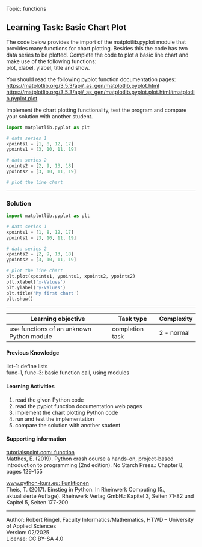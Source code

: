Topic: functions

## Learning Task: Basic Chart Plot

The code below provides the import of the matplotlib.pyplot module that provides many functions for chart plotting.
Besides this the code has two data series to be plotted.
Complete the code to plot a basic line chart and make use of the following functions:  
plot, xlabel, ylabel, title and show.  

You should read the following pyplot function documentation pages:  
https://matplotlib.org/3.5.3/api/_as_gen/matplotlib.pyplot.html  
https://matplotlib.org/3.5.3/api/_as_gen/matplotlib.pyplot.plot.html#matplotlib.pyplot.plot

Implement the chart plotting functionality, test the program and compare your solution with another student.

``` python
import matplotlib.pyplot as plt

# data series 1
xpoints1 = [1, 8, 12, 17]
ypoints1 = [3, 10, 11, 19]

# data series 2
xpoints2 = [2, 9, 13, 18]
ypoints2 = [3, 10, 11, 19]

# plot the line chart 


```

---------------------------------------

### Solution

``` python
import matplotlib.pyplot as plt

# data series 1
xpoints1 = [1, 8, 12, 17]
ypoints1 = [3, 10, 11, 19]

# data series 2
xpoints2 = [2, 9, 13, 18]
ypoints2 = [3, 10, 11, 19]

# plot the line chart 
plt.plot(xpoints1, ypoints1, xpoints2, ypoints2)
plt.xlabel('x-Values')
plt.ylabel('y-Values')
plt.title('My first chart')
plt.show()
```

---------------------------------------

| **Learning objective**                         | **Task type**   | **Complexity** |
| ---------------------------------------------- | --------------- | -------------- |
| use functions of an unknown Python module      | completion task | 2 - normal     |  

#### Previous Knowledge

list-1: define lists  
func-1, func-3: basic function call, using modules

#### Learning Activities

1) read the given Python code 
2) read the pyplot function documentation web pages
3) implement the chart plotting Python code
4) run and test the implementation
5) compare the solution with another student

#### Supporting information

[tutorialspoint.com: function](https://www.tutorialspoint.com/python/python_functions.htm)  
Matthes, E. (2019). Python crash course a hands-on, project-based introduction to programming (2nd edition). No Starch Press.: Chapter 8, pages 129-155  

[www.python-kurs.eu: Funktionen](https://www.python-kurs.eu/python3_funktionen.php)  
Theis, T. (2017). Einstieg in Python. In Rheinwerk Computing (5., aktualisierte Auflage). Rheinwerk Verlag GmbH.: Kapitel 3, Seiten 71-82 und Kapitel 5, Seiten 177-200

---------------------------------------
Author: Robert Ringel, Faculty Informatics/Mathematics, HTWD – University of Applied Sciences  
Version: 02/2025  
License: CC BY-SA 4.0
